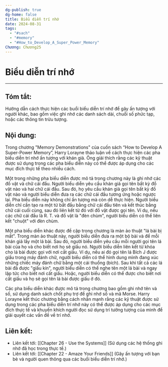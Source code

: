 ```yaml
---
dg-publish: true
dg-home: false
title: Biểu diễn trí nhớ
date: 2024-08-31
tags:
  - "#sach"
  - "#memory"
  - "#How_to_Develop_A_Super_Power_Memory"
Chương: Chương25
---
```

# Biểu diễn trí nhớ
---
## Tóm tắt:
Hướng dẫn cách thực hiện các buổi biểu diễn trí nhớ để gây ấn tượng với người khác, bao gồm việc ghi nhớ các danh sách dài, chuỗi số phức tạp, hoặc các thông tin trừu tượng.

## Nội dung:
Trong chương "Memory Demonstrations" của cuốn sách “How to Develop A Super-Power Memory”, Harry Lorayne thảo luận về cách thực hiện các pha biểu diễn trí nhớ ấn tượng với khán giả. Ông giải thích rằng các kỹ thuật được sử dụng trong các pha biểu diễn này có thể được áp dụng cho các mục đích thực tế theo nhiều cách.

Một trong những pha biểu diễn được mô tả trong chương này là ghi nhớ các đồ vật và chữ cái đầu. Người biểu diễn yêu cầu khán giả gọi tên bất kỳ đồ vật nào và hai chữ cái đầu. Sau đó, họ yêu cầu khán giả gọi tên bất kỳ đồ vật nào và người biểu diễn đưa ra các chữ cái đầu tương ứng hoặc ngược lại. Pha biểu diễn này không chỉ ấn tượng mà còn dễ thực hiện. Người biểu diễn chỉ cần tạo ra một từ bắt đầu bằng chữ cái đầu tiên và kết thúc bằng chữ cái cuối cùng, sau đó liên kết từ đó với đồ vật được gọi tên. Ví dụ, nếu các chữ cái đầu là R. T. và đồ vật là "đèn chùm", người biểu diễn có thể liên kết "chuột" với đèn chùm.

Một pha biểu diễn khác được đề cập trong chương là màn ảo thuật "lá bài bị mất". Trong màn ảo thuật này, người biểu diễn đưa ra một bộ bài và để mỗi khán giả lấy một lá bài. Sau đó, người biểu diễn yêu cầu mỗi người gọi tên lá bài của họ và cho biết nơi họ sẽ giấu nó. Người biểu diễn liên kết từ khóa cho lá bài được gọi với nơi cất giấu. Ví dụ, nếu ai đó gọi tên lá Bích J được giấu trong máy đánh chữ, người biểu diễn có thể hình dung mình đang xúc những chiếc máy đánh chữ bằng một cái thuổng (bích). Sau khi tất cả các lá bài đã được "giấu kín", người biểu diễn có thể nghe tên một lá bài và ngay lập tức cho biết nơi cất giấu. Hoặc, người biểu diễn có thể được cho biết nơi cất giấu và họ sẽ gọi tên lá bài được giấu ở đó.

Các pha biểu diễn khác được mô tả trong chương bao gồm ghi nhớ tên và số, sử dụng danh sách chốt phụ trợ để ghi nhớ số và mã Morse. Harry Lorayne kết thúc chương bằng cách nhấn mạnh rằng các kỹ thuật được sử dụng trong các pha biểu diễn trí nhớ này có thể được áp dụng cho các mục đích thực tế và khuyến khích người đọc sử dụng trí tưởng tượng của mình để giải quyết các vấn đề về trí nhớ.

## **Liên kết**:
- Liên kết tới: [[Chapter 26 - Use the Systems]] (Sử dụng các hệ thống ghi nhớ đã học trong thực tế.)
- Liên kết tới: [[Chapter 22 - Amaze Your Friends]] (Gây ấn tượng với bạn bè và người quen thông qua các buổi biểu diễn trí nhớ.)